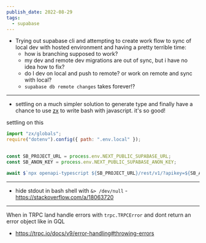 ```yaml
---
publish_date: 2022-08-29
tags:
  - supabase
---
```

- Trying out supabase cli and attempting to create work flow to sync of local dev with hosted environment and having a pretty terrible time:
	- how is branching supposed to work?
	- my dev and remote dev migrations are out of sync, but i have no idea how to fix?
	- do I dev on local and push to remote? or work on remote and sync with local?
    - `supabase db remote changes` takes forever!?


---

- settling on a much simpler solution to generate type and finally have a chance to use [zx](https://github.com/google/zx) to write bash with javascript. it's so good!

settling on this
```js
import "zx/globals";
require("dotenv").config({ path: ".env.local" });
  

const SB_PROJECT_URL = process.env.NEXT_PUBLIC_SUPABASE_URL;
const SB_ANON_KEY = process.env.NEXT_PUBLIC_SUPABASE_ANON_KEY;

await $`npx openapi-typescript ${SB_PROJECT_URL}/rest/v1/?apikey=${SB_ANON_KEY} --output types/supabase.ts`;

```

----

- hide stdout in bash shell with `&> /dev/null` - https://stackoverflow.com/a/18063720

----

When in TRPC land handle errors with `trpc.TRPCError` and dont return an error object like in GQL

- https://trpc.io/docs/v9/error-handling#throwing-errors
